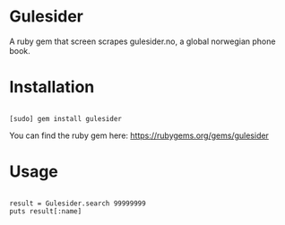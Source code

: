 # Gulesider
A ruby gem that screen scrapes gulesider.no, a global norwegian phone book. 

# Installation

```

[sudo] gem install gulesider

```

You can find the ruby gem here: https://rubygems.org/gems/gulesider

# Usage

```

result = Gulesider.search 99999999
puts result[:name]

```